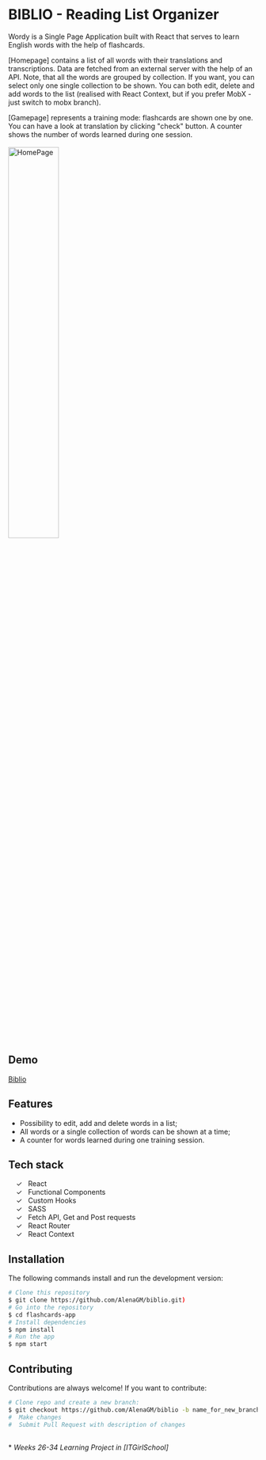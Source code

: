 # BIBLIO - Reading List Organizer

Wordy is a Single Page Application built with React that serves to learn English words with the help of flashcards.

[Homepage] contains a list of all words with their translations and transcriptions.
Data are fetched from an external server with the help of an API. Note, that all the words are grouped by collection. If you want, you can select only one single collection to be shown. You can both edit, delete and add words to the list (realised with React Context, but if you prefer MobX - just switch to mobx branch).

[Gamepage] represents a training mode: flashcards are shown one by one. You can have a look at translation by clicking "check" button. A counter shows the number of words learned during one session.
<br><br>
<img width="45%" alt="HomePage" src="../main/captureweb.jpeg">

<br><br>
## Demo

[Biblio]

## Features

- Possibility to edit, add and delete words in a list;
- All words or a single collection of words can be shown at a time;
- A counter for words learned during one training session.

## Tech stack

&nbsp;&nbsp;&nbsp;&nbsp;&check;&nbsp;&nbsp; React<br>
&nbsp;&nbsp;&nbsp;&nbsp;&check;&nbsp;&nbsp; Functional Components<br>
&nbsp;&nbsp;&nbsp;&nbsp;&check;&nbsp;&nbsp; Custom Hooks<br>
&nbsp;&nbsp;&nbsp;&nbsp;&check;&nbsp;&nbsp; SASS<br>
&nbsp;&nbsp;&nbsp;&nbsp;&check;&nbsp;&nbsp; Fetch API, Get and Post requests<br>
&nbsp;&nbsp;&nbsp;&nbsp;&check;&nbsp;&nbsp; React Router<br>
&nbsp;&nbsp;&nbsp;&nbsp;&check;&nbsp;&nbsp; React Context<br>

## Installation

The following commands install and run the development version:

```bash
# Clone this repository
$ git clone https://github.com/AlenaGM/biblio.git)
# Go into the repository
$ cd flashcards-app
# Install dependencies
$ npm install
# Run the app
$ npm start
```

## Contributing

Contributions are always welcome! If you want to contribute:

```bash
# Clone repo and create a new branch:
$ git checkout https://github.com/AlenaGM/biblio -b name_for_new_branch
#  Make changes
#  Submit Pull Request with description of changes
```

##

  
  \* _Weeks 26-34 Learning Project in [ITGirlSchool]_ 
  

   [Biblio]: <https://alenagm.github.io/biblio/)>
